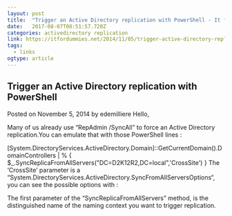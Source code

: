 ```yaml
---
layout: post 
title:  "Trigger an Active Directory replication with PowerShell - It for DummiesIt for Dummies" 
date:   2017-08-07T08:51:57.720Z 
categories: activedirectory replication
link: https://itfordummies.net/2014/11/05/trigger-active-directory-replication-powershell/ 
tags:
  - links
ogtype: article 
---
```


## Trigger an Active Directory replication with PowerShell
Posted on November 5, 2014 by edemilliere
Hello,

Many of us already use “RepAdmin /SyncAll” to force an Active Directory replication.You can emulate that with those PowerShell lines :

[System.DirectoryServices.ActiveDirectory.Domain]::GetCurrentDomain().DomainControllers | % {
    $_.SyncReplicaFromAllServers("DC=D2K12R2,DC=local",'CrossSite')
}
The ‘CrossSite’ parameter is a “System.DirectoryServices.ActiveDirectory.SyncFromAllServersOptions“, you can see the possible options with :

[Enum]::GetValues("System.DirectoryServices.ActiveDirectory.SyncFromAllServersOptions")
The first parameter of the “SyncReplicaFromAllServers” method, is the distinguished name of the naming context you want to trigger replication.